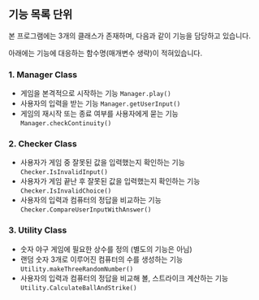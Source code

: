 ## 기능 목록 단위

본 프로그램에는 3개의 클래스가 존재하며, 다음과 같이 기능을 담당하고 있습니다.

아래에는 기능에 대응하는 함수명(매개변수 생략)이 적혀있습니다.

### 1. Manager Class

- 게임을 본격적으로 시작하는 기능
  `Manager.play()`
- 사용자의 입력을 받는 기능
  `Manager.getUserInput()`
- 게임의 재시작 또는 종료 여부를 사용자에게 묻는 기능
  `Manager.checkContinuity()`
  
### 2. Checker Class

- 사용자가 게임 중 잘못된 값을 입력했는지 확인하는 기능
  `Checker.IsInvalidInput()`
- 사용자가 게임 끝난 후 잘못된 값을 입력했는지 확인하는 기능
  `Checker.IsInvalidChoice()`
- 사용자의 입력과 컴퓨터의 정답을 비교하는 기능
  `Checker.CompareUserInputWithAnswer()`

### 3. Utility Class
- 숫자 야구 게임에 필요한 상수를 정의 (별도의 기능은 아님)
- 랜덤 숫자 3개로 이루어진 컴퓨터의 수를 생성하는 기능
  `Utility.makeThreeRandomNumber()`
- 사용자의 입력과 컴퓨터의 정답을 비교해 볼, 스트라이크 계산하는 기능
  `Utility.CalculateBallAndStrike()`